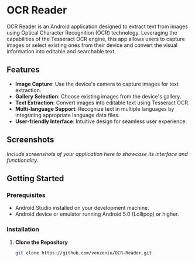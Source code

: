 # OCR Reader

OCR Reader is an Android application designed to extract text from images using Optical Character Recognition (OCR) technology. Leveraging the capabilities of the Tesseract OCR engine, this app allows users to capture images or select existing ones from their device and convert the visual information into editable and searchable text.

## Features

- **Image Capture**: Use the device's camera to capture images for text extraction.
- **Gallery Selection**: Choose existing images from the device's gallery.
- **Text Extraction**: Convert images into editable text using Tesseract OCR.
- **Multi-language Support**: Recognize text in multiple languages by integrating appropriate language data files.
- **User-friendly Interface**: Intuitive design for seamless user experience.

## Screenshots

*Include screenshots of your application here to showcase its interface and functionality.*

## Getting Started

### Prerequisites

- Android Studio installed on your development machine.
- Android device or emulator running Android 5.0 (Lollipop) or higher.

### Installation

1. **Clone the Repository**

   ```bash
   git clone https://github.com/venzenio/OCR-Reader.git
